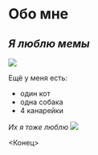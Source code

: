 # Обо мне


## _Я люблю мемы_
![](../pic/мем-1.jpg)

Ещё у меня есть:
- один кот
- одна собака
- 4 канарейки

_Их я тоже люблю_
![](../pic/header.avif)

<Конец>